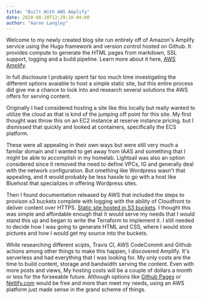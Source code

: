 ```yaml
---
title: "Built With AWS Amplify"
date: 2020-08-28T12:29:10-04:00
author: "Aaron Langley"
---
```


Welcome to my newly created blog site run entirely off of Amazon's Amplify service using the Hugo framework and version control hosted on Github. It provides compute to generate the HTML pages from markdown, SSL support, logging and a build pipeline. Learn more about it here, [AWS Amplify](https://aws.amazon.com/amplify/).

In full disclosure I probably spent far too much time investigating the different options avaiable to host a simple static site, but this entire process did give me a chance to look into and research several solutions the AWS offers for serving content.

Originally I had considered hosting a site like this locally but really wanted to utilize the cloud as that is kind of the jumping off point for this site. My first thought was throw this on an EC2 instance at reserve instance pricing. but I dismissed that quickly and looked at containers, specifically the ECS platform. 

These were all appealing in their own ways but were still very much a familar domain and I wanted to get away from IAAS and something that I might be able to accomplish in my homelab. Lightsail was also an option considered since it removed the need to define VPCs, IG and generally deal with the network configuration. But omething like Wordpress wasn't that appealing, and it would probably be less hassle to go with a host like Bluehost that specializes in offering Wordpress sites. 

Then I found documentation released by AWS that included the steps to provison s3 buckets complete with logging with the ability of  Cloudfront to deliver content over HTTPS. [Static site hosted in S3 buckets](https://docs.aws.amazon.com/AmazonS3/latest/dev/website-hosting-custom-domain-walkthrough.html). I thought this was simple and affordable enough that it would serve my needs that I would stand this up and began to write the Terraform to implement it. I still needed to decide how I was going to generate HTML and CSS, where I would store pictures and how I would get my source into the buckets. 

While researching different scipts, Travis CI, AWS CodeCommit and Github actions among other things to make this happen, I discovered Amplify. It's serverless and had everything that I was looking for. My only costs are the time to build content, storage and bandwidth serving the content. Even with more posts and views, My hosting costs will be a couple of dollars a month or less for the forseeable future. Although options like [Github Pages](https://pages.github.com/) or [Netlify.com](https://www.netlify.com/) would be free and more than meet my needs, using an AWS platform just made sense in the grand scheme of things. 

